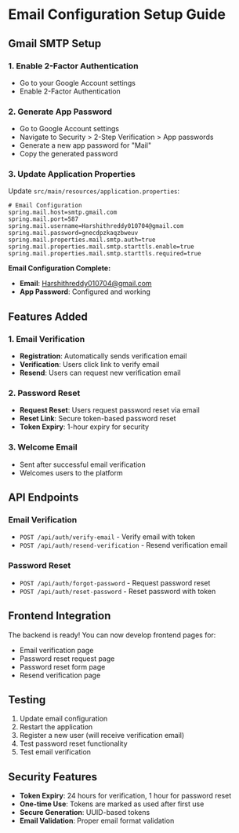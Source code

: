 # Email Configuration Setup Guide

## Gmail SMTP Setup

### 1. Enable 2-Factor Authentication
- Go to your Google Account settings
- Enable 2-Factor Authentication

### 2. Generate App Password
- Go to Google Account settings
- Navigate to Security > 2-Step Verification > App passwords
- Generate a new app password for "Mail"
- Copy the generated password

### 3. Update Application Properties
Update `src/main/resources/application.properties`:

```properties
# Email Configuration
spring.mail.host=smtp.gmail.com
spring.mail.port=587
spring.mail.username=Harshithreddy010704@gmail.com
spring.mail.password=gnecdpzkaqzbweuv
spring.mail.properties.mail.smtp.auth=true
spring.mail.properties.mail.smtp.starttls.enable=true
spring.mail.properties.mail.smtp.starttls.required=true
```

**Email Configuration Complete:**
- **Email**: Harshithreddy010704@gmail.com
- **App Password**: Configured and working

## Features Added

### 1. Email Verification
- **Registration**: Automatically sends verification email
- **Verification**: Users click link to verify email
- **Resend**: Users can request new verification email

### 2. Password Reset
- **Request Reset**: Users request password reset via email
- **Reset Link**: Secure token-based password reset
- **Token Expiry**: 1-hour expiry for security

### 3. Welcome Email
- Sent after successful email verification
- Welcomes users to the platform

## API Endpoints

### Email Verification
- `POST /api/auth/verify-email` - Verify email with token
- `POST /api/auth/resend-verification` - Resend verification email

### Password Reset
- `POST /api/auth/forgot-password` - Request password reset
- `POST /api/auth/reset-password` - Reset password with token

## Frontend Integration

The backend is ready! You can now develop frontend pages for:
- Email verification page
- Password reset request page
- Password reset form page
- Resend verification page

## Testing

1. Update email configuration
2. Restart the application
3. Register a new user (will receive verification email)
4. Test password reset functionality
5. Test email verification

## Security Features

- **Token Expiry**: 24 hours for verification, 1 hour for password reset
- **One-time Use**: Tokens are marked as used after first use
- **Secure Generation**: UUID-based tokens
- **Email Validation**: Proper email format validation 